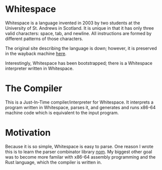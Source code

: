 Whitespace
==========

Whitespace is a language invented in 2003 by two students at the University of St. Andrews
in Scotland. It is unique in that it has only three valid characters: space, tab, and
newline. All instructions are formed by different patterns of those characters.

The original site describing the language is down; however, it is preserved in the
wayback machine [here](https://web.archive.org/web/20150523181043/http://compsoc.dur.ac.uk/whitespace/index.php "Whitespace Specification").


Interestingly, Whitespace has been bootstrapped; there is a Whitespace interpreter written in
Whitespace.


The Compiler
============

This is a Just-In-Time compiler/interpreter for Whitespace. It interprets a program written
in Whitespace, parses it, and generates and runs x86-64 machine code which is equivalent to
the input program.


Motivation
==========

Because it is so simple, Whitespace is easy to parse. One reason I wrote this is to learn
the parser combinator library [nom](https://crates.io/crates/nom "Nom Library"). My biggest
other goal was to become more familar with x86-64 assembly programming and the Rust language,
which the compiler is written in.
